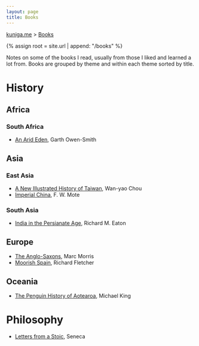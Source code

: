 ```yaml
---
layout: page
title: Books
---
```


<p>
  <a href="{{ site.url }}">kuniga.me</a> > <a href="{{ site.url }}/books">Books</a>
</p>

{% assign root = site.url | append: "/books" %}

Notes on some of the books I read, usually from those I liked and learned a lot from. Books are grouped by theme and within each theme sorted by title.

# History

## Africa

### South Africa

* [An Arid Eden]({{site.url}}/books/an-arid-eden), Garth Owen-Smith

## Asia

### East Asia

* [A New Illustrated History of Taiwan]({{site.url}}/books/a-new-illustrated-history-of-taiwan), Wan-yao Chou
* [Imperial China]({{site.url}}/books/imperial-china), F. W. Mote

### South Asia

* [India in the Persianate Age]({{site.url}}/books/india-in-the-persianate-age.html), Richard M. Eaton

## Europe

* [The Anglo-Saxons]({{site.url}}/books/the-anglo-saxons), Marc Morris
* [Moorish Spain]({{site.url}}/books/moorish-spain), Richard Fletcher

## Oceania

* [The Penguin History of Aotearoa]({{site.url}}/books/the-penguin-history-of-aotearoa.html), Michael King

# Philosophy

* [Letters from a Stoic]({{site.url}}/books/letters-from-a-stoic.html), Seneca
